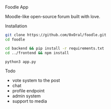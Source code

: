Foodle App

Moodle-like open-source forum built with love.



Installation

```bash
git clone https://github.com/0xOral/foodle.git
cd foodle

cd backend && pip install -r requirements.txt
cd ../frontend && npm install

python3 app.py
```

Todo
- vote system to the post
- chat 
- profile endpoint
- admin system 
- support to media
